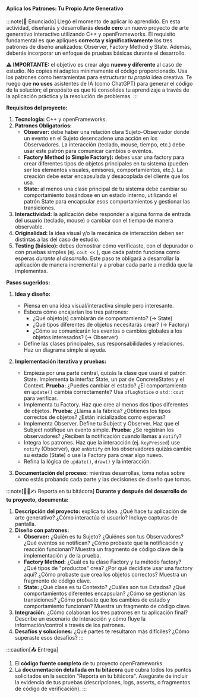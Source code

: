 #### Aplica los Patrones: Tu Propio Arte Generativo

:::note[🎯 Enunciado]
Llegó el momento de aplicar lo aprendido. En esta actividad, diseñarás y desarrollarás **desde cero** un nuevo proyecto de arte generativo interactivo utilizando C++ y openFrameworks. El requisito fundamental es que apliques **correcta y significativamente** los tres patrones de diseño analizados: Observer, Factory Method y State. Además, deberás incorporar un enfoque de pruebas básicas durante el desarrollo.

⚠️ **IMPORTANTE:** el objetivo es crear algo **nuevo y diferente** al caso de estudio. No copies ni adaptes mínimamente el código proporcionado. Usa los patrones como herramientas para estructurar *tu propia* idea creativa. Te ruego que **no uses** asistentes de IA (como ChatGPT) para generar el código de la solución; el propósito es que tú consolides tu aprendizaje a través de la aplicación práctica y la resolución de problemas.
:::

**Requisitos del proyecto:**

1.  **Tecnología:** C++ y openFrameworks.
2.  **Patrones Obligatorios:**
    *   **Observer:** debe haber una relación clara Sujeto-Observador donde un evento en el Sujeto desencadene una acción en los Observadores. La interacción (teclado, mouse, tiempo, etc.) debe usar este patrón para comunicar cambios o eventos.
    *   **Factory Method (o Simple Factory):** debes usar una factory para crear diferentes tipos de objetos principales en tu sistema (pueden ser los elementos visuales, emisores, comportamientos, etc.). La creación debe estar encapsulada y desacoplada del cliente que los usa.
    *   **State:** al menos una clase principal de tu sistema debe cambiar su comportamiento basándose en un estado interno, utilizando el patrón State para encapsular esos comportamientos y gestionar las transiciones.
3.  **Interactividad:** la aplicación debe responder a alguna forma de entrada del usuario (teclado, mouse) o cambiar con el tiempo de manera observable.
4.  **Originalidad:** la idea visual y/o la mecánica de interacción deben ser distintas a las del caso de estudio. 
5.  **Testing (básico):** debes demostrar cómo verificaste, con el depurador o con pruebas simples (ej. ``cout <<`` ), que cada patrón funciona como esperas *durante el desarrollo*. Este paso te obligará a desarrollar la aplicación de manera incremental y a probar cada parte a medida que la implementas.

**Pasos sugeridos:**

1.  **Idea y diseño:**
    *   Piensa en una idea visual/interactiva simple pero interesante.
    *   Esboza cómo encajarían los tres patrones:
        *   ¿Qué objeto(s) cambiarán de comportamiento? (-> State)
        *   ¿Qué tipos diferentes de objetos necesitarás crear? (-> Factory)
        *   ¿Cómo se comunicarán los eventos o cambios globales a los objetos interesados? (-> Observer)
    *   Define las clases principales, sus responsabilidades y relaciones. Haz un diagrama simple si ayuda.

2.  **Implementación iterativa y pruebas:**
    *   Empieza por una parte central, quizás la clase que usará el patrón State. Implementa la interfaz State, un par de ConcreteStates y el Context. **Prueba:** ¿Puedes cambiar el estado? ¿El comportamiento en `update()` cambia correctamente? Usa `ofLogNotice` o `std::cout` para verificar.
    *   Implementa tu Factory. Haz que cree al menos dos tipos diferentes de objetos. **Prueba:** ¿Llama a la fábrica? ¿Obtienes los tipos correctos de objetos? ¿Están inicializados como esperas?
    *   Implementa Observer. Define tu Subject y Observer. Haz que el Subject notifique un evento simple. **Prueba:** ¿Se registran los observadores? ¿Reciben la notificación cuando llamas a `notify`?
    *   Integra los patrones. Haz que la interacción (ej. `keyPressed`) use `notify` (Observer), que `onNotify` en los observadores quizás cambie su estado (State) o use la Factory para crear algo nuevo.
    *   Refina la lógica de `update()`, `draw()` y la interacción.

3.  **Documentación del proceso:** mientras desarrollas, toma notas sobre cómo estás probando cada parte y las decisiones de diseño que tomas.

:::note[🧐🧪✍️ Reporta en tu bitácora]
**Durante y después del desarrollo de tu proyecto, documenta:**

1.  **Descripción del proyecto:** explica tu idea. ¿Qué hace tu aplicación de arte generativo? ¿Cómo interactúa el usuario? Incluye capturas de pantalla.
2.  **Diseño con patrones:**
    *   **Observer:** ¿Quién es tu Sujeto? ¿Quiénes son tus Observadores? ¿Qué eventos se notifican? ¿Cómo probaste que la notificación y reacción funcionan? Muestra un fragmento de código clave de la implementación y de la prueba.
    *   **Factory Method:** ¿Cuál es tu clase Factory y tu método factory? ¿Qué tipos de "productos" crea? ¿Por qué decidiste usar una factory aquí? ¿Cómo probaste que crea los objetos correctos? Muestra un fragmento de código clave.
    *   **State:** ¿Qué clase es tu Contexto? ¿Cuáles son tus Estados? ¿Qué comportamientos diferentes encapsulan? ¿Cómo se gestionan las transiciones? ¿Cómo probaste que los cambios de estado y comportamiento funcionan? Muestra un fragmento de código clave.
3.  **Integración:** ¿Cómo colaboran los tres patrones en tu aplicación final? Describe un escenario de interacción y cómo fluye la información/control a través de los patrones.
4.  **Desafíos y soluciones:** ¿Qué partes te resultaron más difíciles? ¿Cómo superaste esos desafíos?
:::

:::caution[📤 Entrega]
1.  El **código fuente completo** de tu proyecto openFrameworks.
2.  La **documentación detallada en tu bitácora** que cubra todos los puntos solicitados en la sección "Reporta en tu bitácora". Asegúrate de incluir la evidencia de tus pruebas (descripciones, logs, asserts, o fragmentos de código de verificación).
:::
